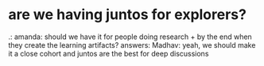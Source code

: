 # are we having juntos for explorers?

.: amanda: should we have it for people doing research + by the end when they create the learning artifacts?
answers: Madhav: yeah, we should make it a close cohort and juntos are the best for deep discussions